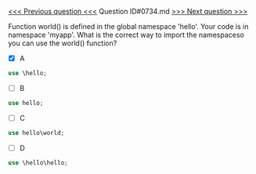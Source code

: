 [<<< Previous question <<<](0733.md)  Question ID#0734.md  [>>> Next question >>>](0735.md) 

Function world() is defined in the global namespace 'hello'. Your code is in namespace 'myapp'. What is the correct way to import the namespaceso you can use the world() function?

- [x] A
```php
use \hello;
```

- [ ] B
```php
use hello;
```

- [ ] C
```php
use hello\world;
```

- [ ] D
```php
use \hello\hello;
```


